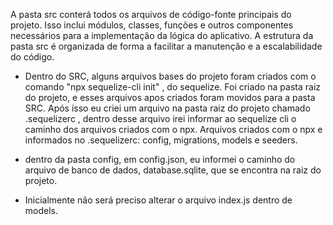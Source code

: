A pasta src conterá todos os arquivos de código-fonte principais do projeto. Isso inclui módulos, classes, funções e outros componentes necessários para a implementação da lógica do aplicativo. A estrutura da pasta src é organizada de forma a facilitar a manutenção e a escalabilidade do código.

- Dentro do SRC, alguns arquivos bases do projeto foram criados com o comando "npx sequelize-cli init" , do sequelize. Foi criado na pasta raiz do projeto, e esses arquivos apos criados foram movidos para a pasta SRC. Após isso eu criei um arquivo na pasta raiz do projeto chamado .sequelizerc , dentro desse arquivo irei informar ao sequelize cli o caminho dos arquivos criados com o npx. Arquivos criados com o npx e informados no .sequelizerc: config, migrations, models e seeders. 

- dentro da pasta config, em config.json, eu informei o caminho do arquivo de banco de dados, database.sqlite, que se encontra na raiz do projeto.

- Inicialmente não será preciso alterar o arquivo index.js dentro de models.

